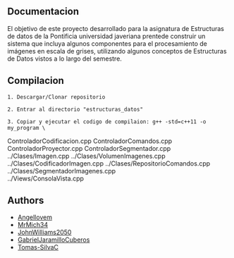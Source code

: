 
## Documentacion

El objetivo de este proyecto desarrollado para la asignatura de Estructuras de datos de la Pontificia universidad javeriana prentede construir un sistema que incluya algunos componentes para el procesamiento
de imágenes en escala de grises, utilizando algunos conceptos de Estructuras de Datos vistos a lo largo del
semestre.
## Compilacion

    1. Descargar/Clonar repositorio

    2. Entrar al directorio "estructuras_datos"

    3. Copiar y ejecutar el codigo de compilaion: g++ -std=c++11 -o my_program \
ControladorCodificacion.cpp ControladorComandos.cpp ControladorProyector.cpp ControladorSegmentador.cpp \
../Clases/Imagen.cpp ../Clases/VolumenImagenes.cpp ../Clases/CodificadorImagen.cpp ../Clases/RepositorioComandos.cpp ../Clases/SegmentadorImagenes.cpp \
../Views/ConsolaVista.cpp

## Authors

- [Angellovem](https://github.com/Angellovem)
- [MrMich34](https://github.com/MrMich34)
- [JohnWilliams2050](https://github.com/JohnWilliams2050)
- [ GabrielJaramilloCuberos ](https://github.com/GabrielJaramilloCuberos)
- [Tomas-SilvaC](https://github.com/Tomas-SilvaC)
